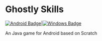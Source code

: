# Ghostly Skills

[![Android Badge](https://i.imgur.com/7h9nggZ.png)](https://github.com/Minionguyjpro/Ghostly-Skills/releases/latest/download/Ghostly-Skills_v1.0.0.apk)|[![Windows Badge](https://i.imgur.com/EcmW0Tb.png)](https://github.com/Minionguyjpro/Ghostly-Skills/releases/latest/download/Ghostly-Skills_setup.exe)

An Java game for Android based on Scratch
